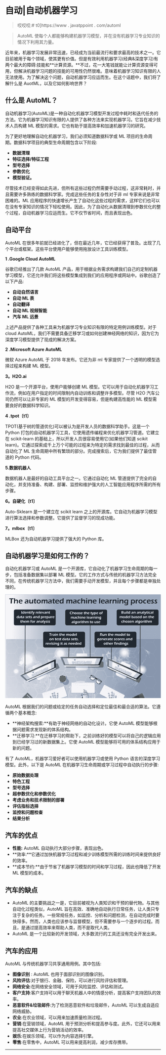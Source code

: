# 自动|自动机器学习

> 哎哎哎:# t0]https://www . javatppoint . com/automl

> AutoML 使每个人都能够构建机器学习模型，并在没有机器学习专业知识的情况下利用其力量。

近年来，机器学习发展非常迅速，已经成为当前最流行和要求最高的技术之一。它目前被用于每个领域，使其更有价值。但是有效利用机器学习(经典&深度学习)有两个最大的障碍:技能和**计算资源。**不过，花一大笔钱就能让计算资源变得可用，但解决机器学习问题的技能的可用性仍然很难。意味着机器学习知识有限的人无法使用。为了解决这个问题，自动机器学习应运而生。在这个话题中，我们将了解什么是 AuotML，以及它如何影响世界？

## 什么是 AutoML？

自动机器学习(AutoML)是一种自动化机器学习模型开发过程中耗时和迭代任务的方法。它为机器学习知识有限的人提供了各种方法来实现机器学习。它旨在减少技术人员构建 ML 模型的需求。它也有助于提高效率和加速机器学习的研究。

为了更好地理解自动化机器学习，我们必须知道数据科学或 ML 项目的生命周期。数据科学项目的典型生命周期包含以下阶段:

*   **数据清理**
*   **特征选择/特征工程**
*   **型号选择**
*   **参数优化**
*   **模型验证。**

尽管技术已经变得如此先进，但所有这些过程仍然需要手动过程，这非常耗时，并且需要许多熟练的数据科学家。完成这些任务的复杂性对于非 ml 专家来说是非常困难的。ML 应用程序的快速增长产生了自动化这些过程的需求，这样它们也可以在没有专家知识的情况下轻松使用。因此，为了自动化从数据清理到参数优化的整个过程，自动机器学习应运而生。它不仅节省时间，而且表现出色。

## 自动平台

AutoML 在很多年前就已经进化了，但在最近几年，它已经获得了普及。出现了几个平台或框架。这些平台使用户能够使用拖放设计工具训练模型。

**1 .Google Cloud AutoML**

谷歌已经推出了几款 AutoML 产品，用于根据业务需求构建我们自己的定制机器学习模型，它还允许我们将这些模型集成到我们的应用程序或网站中。谷歌创造了以下产品:

*   **自动自然语言**
*   **自动 ML 表**
*   **自动翻译**
*   **自动 ML 视频智能**
*   **汽车 ML 远景**

上述产品提供了各种工具来为机器学习专业知识有限的特定用例训练模型。对于 cloud AutoML，我们不需要具备迁移学习或如何创建神经网络的知识，因为它为深度学习模型提供了现成的解决方案。

**2 .Microsoft Azure AutoML**

微软 Azure AutoML 于 2018 年发布。它还为非 ml 专家提供了一个透明的模型选择过程来构建 ML 模型。

**3。H2O.ai**

H2O 是一个开源平台，使用户能够创建 ML 模型。它可以用于自动化机器学习工作流，例如在用户指定的时间限制内自动训练和调整许多模型。尽管 H2O 汽车公司仍然可以让非专家的 ML 模型的开发变得容易，但是构建高性能的 ML 模型需要良好的数据科学知识。

**4 .tpot〔t1〕**

TPOT(基于树的管道优化)可以被认为是开发人员的数据科学助手。这是一个 Python 打包的自动机器学习工具，它使用遗传编程来优化机器学习管道。它建立在 scikit-learn 的基础上，所以开发人员很容易使用它(如果他们知道 scikit learn)。它通过探索成千上万个可能的过程来为特定的需求找到最佳的过程，从而自动化了 ML 生命周期中所有繁琐的部分。完成搜索后，它为我们提供了最佳管道的 Python 代码。

**5.数据机器人**

数据机器人是最好的自动工具平台之一。它通过自动化 ML 管道提供了完全的自动化，并支持准备、构建、部署、监控和维护强大的人工智能应用程序所需的所有步骤。

**6。自硬化〔t1〕**

Auto-Sklearn 是一个建立在 scikit learn 之上的开源库。它自动为机器学习模型进行算法选择和参数调整。它提供了监督学习的现成功能。

**7。mlbox〔t1〕**

MLBox 还为自动机器学习提供了强大的 Python 库。

## 自动机器学习是如何工作的？

自动化机器学习或 AutoML 是一个开源库，它自动化了机器学习生命周期的每一步，包括准备数据集以部署 ML 模型。它的工作方式与传统的机器学习方法完全不同，在传统机器学习方法中，我们需要手动开发模型，并且每个步骤都是单独处理的。

![AutoML | Automated Machine Learning](img/1c0931b3a6a40e577945e962e31cdfa6.png)

AutoML 根据我们的问题或给定的任务自动选择和定位最佳和最合适的算法。它遵循两个基本概念:

*   **神经架构搜索:**有助于神经网络的自动化设计。它使 AutoML 模型能够根据问题需求发现新的体系结构。
*   **迁移学习:**在迁移学习的帮助下，之前训练好的模型可以将自己的逻辑应用到已经学习过的新数据集上。它使 AutoML 模型能够将可用的体系结构应用于新的问题。

有了 AutoML，机器学习爱好者可以使用机器学习或使用 Python 语言的深度学习模型。此外，以下是 AutoML 在机器学习生命周期或学习过程中自动执行的步骤:

*   **原始数据处理**
*   **特色工程**
*   **型号选择**
*   **超参数优化和参数优化**
*   **考虑业务和技术限制的部署**
*   **评估指标选择**
*   **监控和问题检查**
*   **结果分析**

## 汽车的优点

*   **性能:** AutoML 自动执行大部分步骤，表现出色。
*   **效率:**它通过加快机器学习过程和减少训练模型所需的训练时间来提供良好的效率。
*   **成本节约:**由于节省了机器学习模型的时间和学习过程，因此也降低了开发 ML 模型的成本。

## 汽车的缺点

*   AutoML 的主要挑战之一是，它目前被视为人类知识和干预的替代物。与其他自动化过程类似，AutoML 旨在高效、准确地自动执行日常任务，让人类只专注于复杂的任务。一些常规任务，如监控、分析和问题检测，在自动完成时要快得多。然而，人类也应该参与监督模型，但不需要参与一个逐步的过程。而且，是通过提高效率来帮助人类，而不是取代人类。
*   AutoML 是一个比较新的开发领域，大多数流行的工具还没有完全开发出来。

## 汽车的应用

AutoML 与传统机器学习共享通用用例。其中包括:

*   **图像识别** : AutoML 也用于面部识别的图像识别。
*   **风险评估**:对于银行、金融、保险，可以进行风险评估和管理。
*   **网络安全**:在网络安全领域，可用于风险监控、评估和测试。
*   **客户支持**:客户支持可以用于聊天机器人中的情感分析，提高客户支持团队的效率。
*   **恶意软件&垃圾邮件**:为了检测恶意软件和垃圾邮件，AutoML 可以生成自适应网络威胁。
*   **农业**:在农业领域，可以用来加速质量检测过程。
*   **营销**:在营销领域，AutoML 用于预测分析和提高参与度。此外，它还可以用来提高社交媒体上行为营销活动的效率。
*   **娱乐**:在娱乐领域，可以作为内容选择引擎。
*   **零售**:在零售中，AutoML 可以用来提高利润，减少库存携带。

* * *
